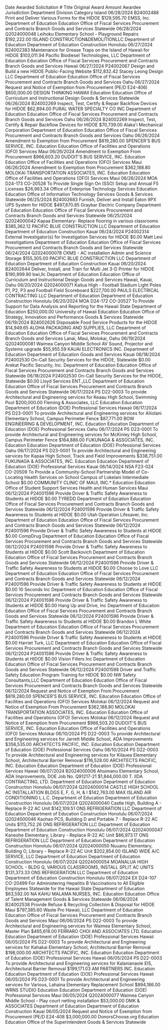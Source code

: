 Date Awarded    Solicitation #  Title   Original Award Amount   Awardee Jurisdiction    Department  Division    Category    Island
06/28/2024  B24002488   Print and Deliver Various Forms for the HIDOE   $129,595.70     EMSS, Inc.  Department of Education Education   Office of Fiscal Services Procurement and Contracts Branch  Goods and Services  Statewide
06/28/2024  Q2024000048 Leihoku Elementary School - Playground Repairs  $192,222.00     ISLAND CONSTRUCTION&DEMOLITIONLLC   Department of Education Department of Education     Construction    Honolulu
06/27/2024  B24002383   Maintenance for Grease Traps on the Island of Hawaii for HIDOE  $103,011.94     Pacific Biodiesel Technologies, LLC Department of Education Education   Office of Fiscal Services Procurement and Contracts Branch  Goods and Services  Hawaii
06/27/2024  P24002067   Design and Build a new HIDOE Public-Facing Website  $112,832.42     Stacey Leong Design LLC Department of Education Education   Office of Fiscal Services Procurement and Contracts Branch  Goods and Services  Oahu
06/27/2024      Request and Notice of Exemption from Procurement (PE/D E24-406) $600,000.00     DESIGN THINKING HAWAII  Education   Education   Office of Curriculum and Instructional Design   Goods & Services    Statewide
06/26/2024  B24002269   Inspect, Test, Certify & Repair Backflow Devices for HIDOE  $62,894.00  PURAL WATER SPECIALTY CO INC    Department of Education Education   Office of Fiscal Services Procurement and Contracts Branch  Goods and Services  Oahu
06/26/2024  B24002269   Inspect, Test, Certify & Repair Backflow Devices for HIDOE  $70,739.00  Alaka'i Mechanical Corporation  Department of Education Education   Office of Fiscal Services Procurement and Contracts Branch  Goods and Services  Oahu
06/26/2024      Amendment to Exemption from Procurement $819,280.00     SPENCER'S BUS SERVICE, INC. Education   Education   Office of Facilities and Operations (OFO)   Services    Maui
06/26/2024      Amendment to Exemption From Procurement $966,603.20     DUDOIT'S BUS SERVICE, INC.  Education   Education   Office of Facilities and Operations (OFO)   Services    Maui
06/26/2024      Amendment to Exemption from Procurement $362,188.80     MOLOKAI TRANSPORTATION ASSOCIATES, INC. Education   Education   Office of Facilities and Operations (OFO)   Services    Maui
06/26/2024      MOA D24-173 CO-20528 To Provide Single Sign On (SSO) Setup and Annual F5 Licenses   $26,963.34  Office of Enterprise Technology Services    Education   Education   Office of Information Technology Services   Goods & Services    Statewide
06/25/2024  B24002683   Furnish, Deliver and Install Eaton 9PX UPS System for HIDOE $497,870.85     Graybar Electric Company    Department of Education Education   Office of Fiscal Services Procurement and Contracts Branch  Goods and Services  Statewide
06/25/2024  Q2024000042 Kapaa Elementary- Replace flooring in various classrooms    $385,362.12     PACIFIC BLUE CONSTRUCTION LLC   Department of Education Department of Education     Construction    Kauai
06/24/2024  P24002314   External Investigator(s) for Investigation Services for HIDOE   $0.00   Matt Levi Investigations    Department of Education Education   Office of Fiscal Services Procurement and Contracts Branch  Goods and Services  Statewide
06/24/2024  Q2024000078 CKMS - AC installation Admin and Science Storage    $155,305.00     PACIFIC BLUE CONSTRUCTION LLC   Department of Education Department of Education     Construction    Kauai
06/20/2024  B24002644   Deliver, Install, and Train for Multi Jet 3-D Printer for HIDOE $190,999.90     bwi,llc Department of Education Education   Office of Curriculum and Instructional Design   Goods and Services  Hawaii, Kauai, Oahu
06/20/2024  Q2024000071 Kailua High - Football Stadium Light Poles P1, P2, P3 and Football Field Scoreboard $227,700.00     PAULS ELECTRICAL CONTRACTING LLC    Department of Education Department of Education     Construction    Honolulu
06/20/2024      MOA D24-172 CO-20527 To Provide Support for Data Analysis and Reporting for the Hawaii State Department of Education    $250,000.00     University of Hawaii    Education   Education   Office of Strategy, Innovation and Performance  Goods & Services    Statewide
06/19/2024  B24002626   Disposable Food Service Products for the HIDOE  $14,949.65  ALOHA PACKAGING AND SUPPLIES, LLC   Department of Education Education   Office of Fiscal Services Procurement and Contracts Branch  Goods and Services  Lanai, Maui, Molokai, Oahu
06/19/2024  Q2024000081 Waimea Canyon Middle School AV Sound, Projector and Systems upgrade $55,955.59  KAUAI ELECTRONICS INC.  Department of Education Department of Education     Goods and Services  Kauai
06/18/2024  P24002530   On-Call Security Services for the HIDOE, Statewide  $0.00   Arekat Pacific Security, Inc.   Department of Education Education   Office of Fiscal Services Procurement and Contracts Branch  Goods and Services  Statewide
06/18/2024  P24002530   On-Call Security Services for the HIDOE, Statewide  $0.00   Lloyd Services ENT.,LLC Department of Education Education   Office of Fiscal Services Procurement and Contracts Branch  Goods and Services  Statewide
06/17/2024  PS D22-0003 To provide Architectural and Engineering services for Keaau High School, Swimming Pool  $200,000.00     Fleming & Associates, LLC   Education   Education   Department of Education (DOE)   Professional Services   Hawaii
06/17/2024  PS D23-0001 To provide Architectural and Engineering services for Aliiolani Elementary School, Campus Perimeter Fence   $87,771.00  BOW ENGINEERING & DEVELOPMENT, INC. Education   Education   Department of Education (DOE)   Professional Services   Oahu
06/17/2024  PS D23-0001 To provide Architectural and Engineering services for McKinley High School, Campus Perimeter Fence  $164,886.00     FUKUNAGA & ASSOCIATES, INC. Education   Education   Department of Education (DOE)   Professional Services   Oahu
06/17/2024  PS D23-0001 To provide Architectural and Engineering services for Kapaa High School, Track and Field Improvements   $338,751.00     FUKUNAGA & ASSOCIATES, INC. Education   Education   Department of Education (DOE)   Professional Services   Kauai
06/14/2024      NSA F23-024 CO-20509 To Provide a Community-School Partnership Model of Co-Locating Health Services on School Campus of Lokelani Intermediate School    $0.00   COMMUNITY CLINIC OF MAUI, INC.* Education   Education   Office of Student Support Services  Health and Human Services   Maui
06/12/2024  P24001596   Provide Driver & Traffic Safety Awareness to Students at HIDOE  $0.00   TYREDD  Department of Education Education   Office of Fiscal Services Procurement and Contracts Branch  Goods and Services  Statewide
06/12/2024  P24001596   Provide Driver & Traffic Safety Awareness to Students at HIDOE  $0.00   Utah Operation Lifesaver, Inc.  Department of Education Education   Office of Fiscal Services Procurement and Contracts Branch  Goods and Services  Statewide
06/12/2024  P24001596   Provide Driver & Traffic Safety Awareness to Students at HIDOE  $0.00   CompDrug    Department of Education Education   Office of Fiscal Services Procurement and Contracts Branch  Goods and Services  Statewide
06/12/2024  P24001596   Provide Driver & Traffic Safety Awareness to Students at HIDOE  $0.00   Scott Backovich Department of Education Education   Office of Fiscal Services Procurement and Contracts Branch  Goods and Services  Statewide
06/12/2024  P24001596   Provide Driver & Traffic Safety Awareness to Students at HIDOE  $0.00   Choose to Love LLC  Department of Education Education   Office of Fiscal Services Procurement and Contracts Branch  Goods and Services  Statewide
06/12/2024  P24001596   Provide Driver & Traffic Safety Awareness to Students at HIDOE  $0.00   10 Seconds Inc  Department of Education Education   Office of Fiscal Services Procurement and Contracts Branch  Goods and Services  Statewide
06/12/2024  P24001596   Provide Driver & Traffic Safety Awareness to Students at HIDOE  $0.00   Hang Up and Drive, Inc  Department of Education Education   Office of Fiscal Services Procurement and Contracts Branch  Goods and Services  Statewide
06/12/2024  P24001596   Provide Driver & Traffic Safety Awareness to Students at HIDOE  $0.00   Brandon L White Department of Education Education   Office of Fiscal Services Procurement and Contracts Branch  Goods and Services  Statewide
06/12/2024  P24001596   Provide Driver & Traffic Safety Awareness to Students at HIDOE  $0.00   Harriet Turk, LLC   Department of Education Education   Office of Fiscal Services Procurement and Contracts Branch  Goods and Services  Statewide
06/12/2024  P24001596   Provide Driver & Traffic Safety Awareness to Students at HIDOE  $0.00   Vision Fillers Inc  Department of Education Education   Office of Fiscal Services Procurement and Contracts Branch  Goods and Services  Statewide
06/12/2024  P24001598   Driver and Traffic Safety Education Program Training for HIDOE      $0.00   NW Safety Consultants,LLC   Department of Education Education   Office of Fiscal Services Procurement and Contracts Branch  Goods and Services  Statewide
06/12/2024      Request and Notice of Exemption From Procurement    $819,280.00     SPENCER'S BUS SERVICE, INC. Education   Education   Office of Facilities and Operations (OFO)   Services    Molokai
06/12/2024      Request and Notice of Exemption From Procurement    $362,188.80     MOLOKAI TRANSPORTATION ASSOCIATES, INC. Education   Education   Office of Facilities and Operations (OFO)   Services    Molokai
06/12/2024      Request and Notice of Exemption from Procurement    $966,503.20     DUDOIT'S BUS SERVICE, INC.  Education   Education   Office of Facilities and Operations (OFO)   Services    Molokai
06/10/2024  PS D22-0003 To provide Architectural and Engineering services for Jarrett Middle School, ADA Improvements   $356,535.00     ARCHITECTS PACIFIC, INC.    Education   Education   Department of Education (DOE)   Professional Services   Oahu
06/10/2024  PS D22-0003 To provide Architectural and Engineering services for Kilauea Elementary School, Architectural Barrier Removal  $116,528.00     ARCHITECTS PACIFIC, INC.    Education   Education   Department of Education (DOE)   Professional Services   Hawaii
06/07/2024  B2024000006 Ahuimanu Elementary School, ADA Improvements, DOE Job No. Q91217-21 $1,844,000.00   T. IIDA CONTRACTING, LTD.   Department of Education Department of Education     Construction    Honolulu
06/07/2024  Q2024000014 CASTLE HIGH SCHOOL AC INSTALLATION BLDGS E, F, G, H, & I    $142,763.00     MAX ISLAND AIR CONDITIONING L.L.C.  Department of Education Department of Education     Construction    Honolulu
06/07/2024  Q2024000040 Castle High, Building A - Replace R-22 AC Unit  $142,109.51     ONS REFRIGERATION LLC   Department of Education Department of Education     Construction    Honolulu
06/07/2024  Q2024000046 Kaohao PCS, Building D and Portable 7 - Replace R-22 AC Units   $113,752.26     ONS REFRIGERATION LLC   Department of Education Department of Education     Construction    Honolulu
06/07/2024  Q2024000047 Kaneohe Elementary, Library - Replace R-22 AC Unit  $86,973.17  ONS REFRIGERATION LLC   Department of Education Department of Education     Construction    Honolulu
06/07/2024  Q2024000050 Nuuanu Elementary, Building O, Library - Replace R-22 AC Unit   $202,854.00     ISLAND WIDE A/C SERVICE, LLC    Department of Education Department of Education     Construction    Honolulu
06/07/2024  Q2024000054 MOANALUA HIGH SCHOOL - BLDG Q, VARIOUS CLASSROOMS, INSTALL SPLIT AC UNITS   $131,373.33     ONS REFRIGERATION LLC   Department of Education Department of Education     Construction    Honolulu
06/07/2024      EX D24-107 CO-20499 For Administering Hepatitis B Vaccinations to All Eligible Employees Statewide for the Hawaii State Department of Education $63,592.00  NA KAHU MALAMA NURSES, INC. Education   Education   Office of Talent Management Goods & Services    Statewide
06/06/2024  B24002538   Provide Refuse & Recycling Collection & Disposal for HIDOE Maui $797,385.60     Waste Pro Hawaii, LLC   Department of Education Education   Office of Fiscal Services Procurement and Contracts Branch  Goods and Services  Maui
06/06/2024  PS D22-0003 To provide Architectural and Engineering services for Waimea Elementary School, Master Plan $465,618.00     FERRARO CHOI AND ASSOCIATES LTD.    Education   Education   Department of Education (DOE)   Professional Services   Hawaii
06/05/2024  PS D22-0003 To provide Architectural and Engineering services for Kahakai Elementary School, Architectural Barrier Removal  $198,000.00     ARCHITECTS PACIFIC, INC.    Education   Education   Department of Education (DOE)   Professional Services   Hawaii
06/05/2024  PS D22-0003 To provide Architectural and Engineering services for Kalanianaole EIS, Architectural Barrier Removal   $199,171.03     AM PARTNERS INC.    Education   Education   Department of Education (DOE)   Professional Services   Hawaii
06/05/2024  PS D23-0001 To provide Architectural and Engineering services for Various, Lahaina Elementary Replacement School    $894,186.00     WRNS STUDIO Education   Education   Department of Education (DOE)   Professional Services   Maui
06/05/2024  Q2024000077 Waimea Canyon Middle School - Play court netting installation   $53,000.00  DMK & ASSOCIATES    Department of Education Department of Education     Construction    Kauai
06/05/2024      Request and Notice of Exemption from Procurement (PE/D E24-408  $3,000,000.00   DonorsChoose.org    Education   Education   Office of the Superintendent    Goods & Services    Statewide
